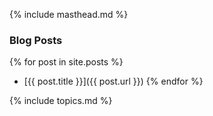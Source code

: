 {% include masthead.md %}

### Blog Posts

{% for post in site.posts %}
-  [{{ post.title }}]({{ post.url }})
{% endfor %}

{% include topics.md %}


